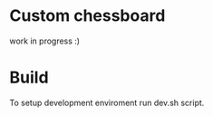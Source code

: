 # Custom chessboard

work in progress :)

# Build

To setup development enviroment run dev.sh script.

